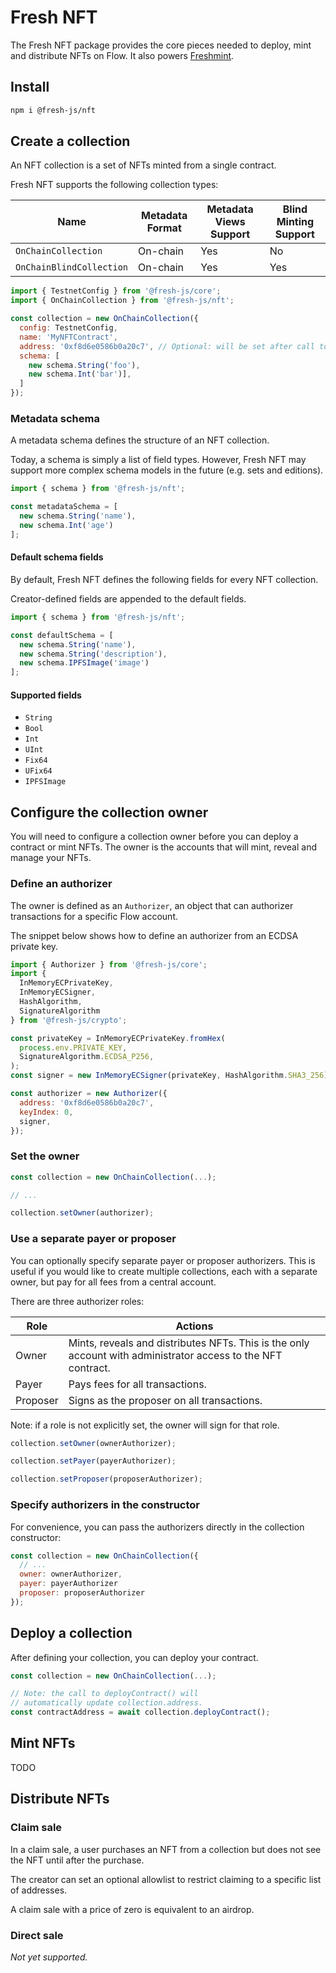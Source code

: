 # Fresh NFT

The Fresh NFT package provides the core pieces needed to deploy,
mint and distribute NFTs on Flow. 
It also powers [Freshmint](https://github.com/packagelabs/freshmint).

## Install

```sh
npm i @fresh-js/nft
```

## Create a collection

An NFT collection is a set of NFTs minted from a single contract.

Fresh NFT supports the following collection types:

|Name                    |Metadata Format|Metadata Views Support|Blind Minting Support|
|------------------------|---------------|----------------------|---------------------|
|`OnChainCollection`     |On-chain       |Yes                   |No                   |
|`OnChainBlindCollection`|On-chain       |Yes                   |Yes                  |

```js
import { TestnetConfig } from '@fresh-js/core';
import { OnChainCollection } from '@fresh-js/nft';

const collection = new OnChainCollection({
  config: TestnetConfig,
  name: 'MyNFTContract',
  address: '0xf8d6e0586b0a20c7', // Optional: will be set after call to deployContract()
  schema: [
    new schema.String('foo'),
    new schema.Int('bar')],
  ]
});
```

### Metadata schema

A metadata schema defines the structure of an NFT collection.

Today, a schema is simply a list of field types. 
However, Fresh NFT may support more complex schema models in the future (e.g. sets and editions).

```js
import { schema } from '@fresh-js/nft';

const metadataSchema = [
  new schema.String('name'),
  new schema.Int('age')
];
```

#### Default schema fields

By default, Fresh NFT defines the following fields for every NFT collection.

Creator-defined fields are appended to the default fields.

```js
import { schema } from '@fresh-js/nft';

const defaultSchema = [
  new schema.String('name'),
  new schema.String('description'),
  new schema.IPFSImage('image')
];
```

#### Supported fields

- `String`
- `Bool`
- `Int`
- `UInt`
- `Fix64`
- `UFix64`
- `IPFSImage`

## Configure the collection owner

You will need to configure a collection owner before you can
deploy a contract or mint NFTs. The owner is the accounts that will
mint, reveal and manage your NFTs.

### Define an authorizer

The owner is defined as an `Authorizer`, an object that can authorizer transactions for a specific Flow account.

The snippet below shows how to define an authorizer from an ECDSA private key.

```js
import { Authorizer } from '@fresh-js/core';
import { 
  InMemoryECPrivateKey, 
  InMemoryECSigner, 
  HashAlgorithm,
  SignatureAlgorithm
} from '@fresh-js/crypto';

const privateKey = InMemoryECPrivateKey.fromHex(
  process.env.PRIVATE_KEY, 
  SignatureAlgorithm.ECDSA_P256,
);
const signer = new InMemoryECSigner(privateKey, HashAlgorithm.SHA3_256);

const authorizer = new Authorizer({ 
  address: '0xf8d6e0586b0a20c7',
  keyIndex: 0,
  signer,
});
```

### Set the owner

```js
const collection = new OnChainCollection(...);

// ...

collection.setOwner(authorizer);
```

### Use a separate payer or proposer

You can optionally specify separate payer or proposer authorizers.
This is useful if you would like to create multiple collections, each with a separate owner, but pay for all fees from a central account.

There are three authorizer roles:

|Role|Actions|
|----|-------|
|Owner|Mints, reveals and distributes NFTs. This is the only account with administrator access to the NFT contract.|
|Payer|Pays fees for all transactions.|
|Proposer|Signs as the proposer on all transactions.|

Note: if a role is not explicitly set, the owner will sign for that role.

```js
collection.setOwner(ownerAuthorizer);

collection.setPayer(payerAuthorizer);

collection.setProposer(proposerAuthorizer);
```

### Specify authorizers in the constructor

For convenience, you can pass the authorizers directly in the collection constructor:

```js
const collection = new OnChainCollection({
  // ...
  owner: ownerAuthorizer, 
  payer: payerAuthorizer
  proposer: proposerAuthorizer
});
```

## Deploy a collection

After defining your collection, you can deploy your contract.

```js
const collection = new OnChainCollection(...);

// Note: the call to deployContract() will 
// automatically update collection.address.
const contractAddress = await collection.deployContract();
```

## Mint NFTs

TODO

## Distribute NFTs

### Claim sale

In a claim sale, a user purchases an NFT from a collection but does not see the NFT
until after the purchase.

The creator can set an optional allowlist to restrict claiming to a specific list of addresses.

A claim sale with a price of zero is equivalent to an airdrop.

### Direct sale

_Not yet supported._
